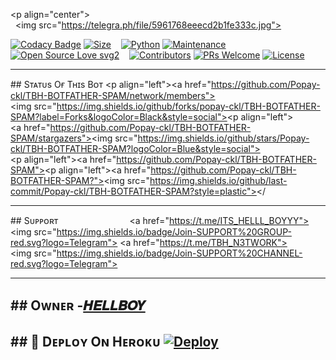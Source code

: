 
<p align="center"> 
   <img src="https://telegra.ph/file/5961768eeecd2b1fe333c.jpg"> 
 </p> 
  
  
 [![Codacy Badge](https://api.codacy.com/project/badge/Grade/f7c51539e67b483bb8d7749acca51d3a)](Popay-ckl/TBH-BOTFATHER-SPAM?utm_source=github.com&utm_medium=referral&utm_content=Popay-ckl/TBH-BOTFATHER-SPAM&utm_campaign=Badge_Grade_Settings) 
 [![Size](https://img.shields.io/github/repo-size/dangerousjatt/SpamBot-2.0?style=flat-square&color=green)](https://github.com/Popay-ckl/TBH-BOTFATHER-SPAM/)    
 [![Python](https://img.shields.io/badge/Python-v3.9-blue)](https://www.python.org/) 
 [![Maintenance](https://img.shields.io/badge/Maintained%3F-yes-green.svg)](https://github.com/Popay-ckl/TBH-BOTFATHER-SPAM/graphs/commit-activity) 
 [![Open Source Love svg2](https://badges.frapsoft.com/os/v2/open-source.svg?v=103)](https://github.com/Popay-ckl/TBH-BOTFATHER-SPAM)    
 [![Contributors](https://img.shields.io/github/contributors/dangerousjatt/SpamBot-2.0?style=flat-square&color=green)](https://github.com/Popay-ckl/TBH-BOTFATHER-SPAM/graphs/contributors) 
 [![PRs Welcome](https://img.shields.io/badge/PRs-welcome-brightgreen.svg?style=flat-square)](https://makeapullrequest.com) 
 [![License](https://img.shields.io/badge/License-AGPL-blue)](https://github.com/Popay-ckl/TBH-BOTFATHER-SPAM/blob/main/LICENSE) 
  
 ---- 
  
 ## Sᴛᴀᴛᴜs Oғ Tʜɪs Bᴏᴛ 
 <p align="left"><a href="https://github.com/Popay-ckl/TBH-BOTFATHER-SPAM/network/members"><img src="https://img.shields.io/github/forks/popay-ckl/TBH-BOTFATHER-SPAM?label=Forks&logoColor=Black&style=social"></a><p align="left"><a href="https://github.com/Popay-ckl/TBH-BOTFATHER-SPAM/stargazers"><img src="https://img.shields.io/github/stars/Popay-ckl/TBH-BOTFATHER-SPAM?logoColor=Blue&style=social"></a><p align="left"><a href="https://github.com/Popay-ckl/TBH-BOTFATHER-SPAM"></a><p align="left"><a href="https://github.com/Popay-ckl/TBH-BOTFATHER-SPAM?"><img src="https://img.shields.io/github/last-commit/Popay-ckl/TBH-BOTFATHER-SPAM?style=plastic"></ 
  
 ------------------------------------------------- 
  
 ## Sᴜᴘᴘᴏʀᴛ  
                            
 <a href="https://t.me/ITS_HELLL_BOYYY"><img src="https://img.shields.io/badge/Join-SUPPORT%20GROUP-red.svg?logo=Telegram"></a> 
 <a href="https://t.me/TBH_N3TWORK"><img src="https://img.shields.io/badge/Join-SUPPORT%20CHANNEL-red.svg?logo=Telegram"></a> 
  
 ------------------------------------------------- 
 ## Oᴡɴᴇʀ -[𝑯𝑬𝑳𝑳𝑩𝑶𝒀](https://t.me/ITS_HELLL_BOYYY) 
 ------------------------------------------------- 
  
 ## 🚀 Dᴇᴘʟᴏʏ Oɴ Hᴇʀᴏᴋᴜ 
 [![Deploy](https://www.herokucdn.com/deploy/button.svg)](https://heroku.com/deploy?template=https://github.com/Popay-ckl/TBH-BOTFATHER-SPAM.git) 
 ------------------------------------------------ 
 
